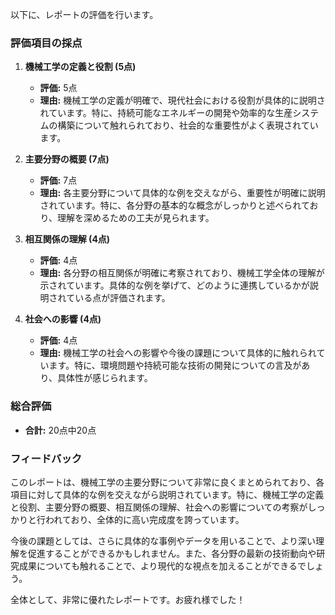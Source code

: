 以下に、レポートの評価を行います。

### 評価項目の採点

1. **機械工学の定義と役割 (5点)**
   - **評価:** 5点
   - **理由:** 機械工学の定義が明確で、現代社会における役割が具体的に説明されています。特に、持続可能なエネルギーの開発や効率的な生産システムの構築について触れられており、社会的な重要性がよく表現されています。

2. **主要分野の概要 (7点)**
   - **評価:** 7点
   - **理由:** 各主要分野について具体的な例を交えながら、重要性が明確に説明されています。特に、各分野の基本的な概念がしっかりと述べられており、理解を深めるための工夫が見られます。

3. **相互関係の理解 (4点)**
   - **評価:** 4点
   - **理由:** 各分野の相互関係が明確に考察されており、機械工学全体の理解が示されています。具体的な例を挙げて、どのように連携しているかが説明されている点が評価されます。

4. **社会への影響 (4点)**
   - **評価:** 4点
   - **理由:** 機械工学の社会への影響や今後の課題について具体的に触れられています。特に、環境問題や持続可能な技術の開発についての言及があり、具体性が感じられます。

### 総合評価
- **合計:** 20点中20点

### フィードバック
このレポートは、機械工学の主要分野について非常に良くまとめられており、各項目に対して具体的な例を交えながら説明されています。特に、機械工学の定義と役割、主要分野の概要、相互関係の理解、社会への影響についての考察がしっかりと行われており、全体的に高い完成度を誇っています。

今後の課題としては、さらに具体的な事例やデータを用いることで、より深い理解を促進することができるかもしれません。また、各分野の最新の技術動向や研究成果についても触れることで、より現代的な視点を加えることができるでしょう。

全体として、非常に優れたレポートです。お疲れ様でした！